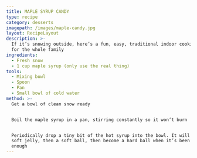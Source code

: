 ```yaml
---
title: MAPLE SYRUP CANDY
type: recipe
category: desserts
imagepath: /images/maple-candy.jpg
layout: RecipeLayout
description: >-
  If it’s snowing outside, here’s a fun, easy, traditional indoor cooking recipe
  for the whole family
ingredients:
  - Fresh snow
  - 1 cup maple syrup (only use the real thing)
tools:
  - Mixing bowl
  - Spoon
  - Pan
  - Small bowl of cold water
method: >-
  Get a bowl of clean snow ready


  Boil the maple syrup in a pan, stirring constantly so it won’t burn


  Periodically drop a tiny bit of the hot syrup into the bowl. It will form a
  soft jelly, then a soft ball, then become a hard ball when it’s been boiled
  enough
---
```


